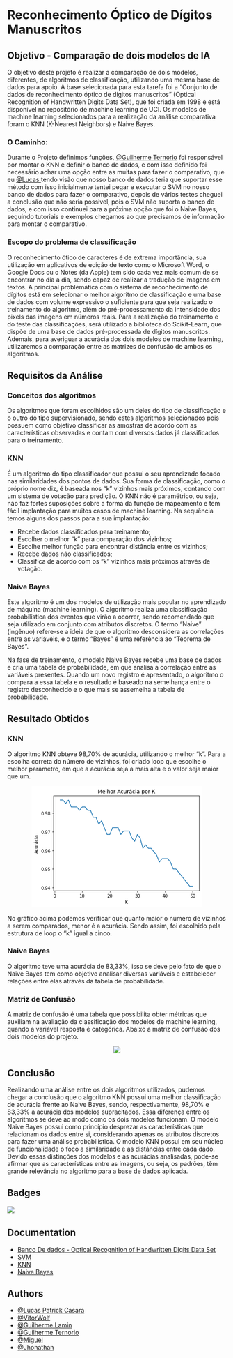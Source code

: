 
# Reconhecimento Óptico de Dígitos Manuscritos 

## Objetivo - Comparação de dois modelos de IA

O objetivo deste projeto é realizar a comparação de dois modelos, diferentes, de algoritmos de classificação, utilizando uma mesma base de dados para apoio. A base selecionada para esta tarefa foi a “Conjunto de dados de reconhecimento óptico de dígitos manuscritos” (Optical Recognition of Handwritten Digits Data Set), que foi criada em 1998 e está disponível no repositório de machine learning de UCI. Os modelos de machine learning selecionados para a realização da análise comparativa foram o KNN (K-Nearest Neighbors) e Naive Bayes.

### O Caminho:

Durante o Projeto definimos funções, [@Guilherme Ternorio](https://github.com/) foi responsável por montar o KNN e definir o banco de dados, e com isso definido foi necessário achar uma opção entre as muitas para fazer o comparativo, que eu [@Lucas ](https://github.com/LucasCrossDimitri) tendo visão que nosso banco de dados teria que suportar esse método com isso inicialmente tentei pegar e executar o SVM no nosso banco de dados para fazer o comparativo, depois de vários testes cheguei a conclusão que não seria possivel, pois o SVM não suporta o banco de dados, e com isso continuei para a próxima opção que foi o Naive Bayes, seguindo tutoriais e exemplos chegamos ao que precisamos de informação para montar o comparativo. 

### Escopo do problema de classificação

O reconhecimento ótico de caracteres é de extrema importância, sua utilização em aplicativos de edição de texto como o Microsoft Word, o Google Docs ou o Notes (da Apple) tem sido cada vez mais comum de se encontrar no dia a dia, sendo capaz de realizar a tradução de imagens em textos. A principal problemática com o sistema de reconhecimento de dígitos está em selecionar o melhor algoritmo de classificação e uma base de dados com volume expressivo o suficiente para que seja realizado o treinamento do algoritmo, além do pré-processamento da intensidade dos pixels das imagens em números reais. Para a realização do treinamento e do teste das classificações, será utilizado a biblioteca do Scikit-Learn, que dispõe de uma base de dados pré-processada de dígitos manuscritos. Ademais, para averiguar a acurácia dos dois modelos de machine learning, utilizaremos a comparação entre as matrizes de confusão de ambos os algoritmos.

## Requisitos da Análise

### Conceitos dos algoritmos 
Os algoritmos que foram escolhidos são um deles do tipo de classificação e o outro do tipo supervisionado, sendo estes algoritmos selecionados pois possuem como objetivo classificar as amostras de acordo com as características observadas e contam com diversos dados já classificados para o treinamento.

### KNN
É um algoritmo do tipo classificador que possui o seu aprendizado focado nas similaridades dos pontos de dados. Sua forma de classificação, como o próprio nome diz, é baseada nos “k” vizinhos mais próximos, contando com um sistema de votação para predição. O KNN não é paramétrico, ou seja, não faz fortes suposições sobre a forma da função de mapeamento e tem fácil implantação para muitos casos de machine learning. Na sequência temos alguns dos passos para a sua implantação:

* Recebe dados classificados para treinamento;
* Escolher o melhor “k” para comparação dos vizinhos;
* Escolhe melhor função para encontrar distância entre os vizinhos;
* Recebe dados não classificados;
* Classifica de acordo com os “k” vizinhos mais próximos através de votação.

### Naive Bayes

Este algoritmo é um dos modelos de utilização mais popular no aprendizado de máquina (machine learning). O algoritmo realiza uma classificação probabilística dos eventos que virão a ocorrer, sendo recomendado que seja utilizado em conjunto com atributos discretos. O termo “Naive” (ingênuo) refere-se a ideia de que o algoritmo desconsidera as correlações entre as variáveis, e o termo “Bayes” é uma referência ao “Teorema de Bayes”.

Na fase de treinamento, o modelo Naive Bayes recebe uma base de dados e cria uma tabela de probabilidade, em que analisa a correlação entre as variáveis presentes. Quando um novo registro é apresentado, o algoritmo o compara a essa tabela e o resultado é baseado na semelhança entre o registro desconhecido e o que mais se assemelha a tabela de probabilidade.

## Resultado Obtidos

### KNN
O algoritmo KNN obteve 98,70% de acurácia, utilizando o melhor “k”. Para a escolha correta do número de vizinhos, foi criado loop que escolhe o melhor parâmetro, em que a acurácia seja a mais alta e o valor seja maior que um.

<p align="center">
  <img src="https://github.com/LucasCrossDimitri/AI-Project-KNN-NaiveBayes/blob/main/KNN_Acuracia.png?raw=truee" />
</p>

No gráfico acima podemos verificar que quanto maior o número de vizinhos a serem comparados, menor é a acurácia. Sendo assim, foi escolhido pela estrutura de loop o “k” igual a cinco.

### Naive Bayes

O algoritmo teve uma acurácia de 83,33%, isso se deve pelo fato de que o Naive Bayes tem como objetivo analisar diversas variáveis e estabelecer relações entre elas através da tabela de probabilidade.

### Matriz de Confusão

A matriz de confusão é uma tabela que possibilita obter métricas que auxiliam na avaliação da classificação dos modelos de machine learning, quando a variável resposta é categórica. Abaixo a matriz de confusão dos dois modelos do projeto. 

<p align="center">
  <img src="https://github.com/LucasCrossDimitri/AI-Project-KNN-NaiveBayes/blob/main/Matriz_de_Confusão.png?raw=truee" />
</p>

## Conclusão

Realizando uma análise entre os dois algoritmos utilizados, pudemos chegar a conclusão que o algoritmo KNN possui uma melhor classificação de acurácia frente ao Naive Bayes, sendo, respectivamente, 98,70% e 83,33% a acurácia dos modelos supracitados. Essa diferença entre os algoritmos se deve ao modo como os dois modelos funcionam. O modelo Naive Bayes possui como princípio desprezar as características que relacionam os dados entre si, considerando apenas os atributos discretos para fazer uma análise probabilística. O modelo KNN possui em seu núcleo de funcionalidade o foco a similaridade e as distâncias entre cada dado. Devido essas distinções dos modelos e as acurácias analisadas, pode-se afirmar que as características entre as imagens, ou seja, os padrões, têm grande relevância no algoritmo para a base de dados aplicada. 
## Badges

<img src="https://upload.wikimedia.org/wikipedia/commons/thumb/3/38/Jupyter_logo.svg/1200px-Jupyter_logo.svg.png" width="64"/>



## Documentation

* [Banco De dados - Optical Recognition of Handwritten Digits Data Set](https://archive.ics.uci.edu/ml/datasets/Optical+Recognition+of+Handwritten+Digits)
* [SVM](https://medium.com/turing-talks/turing-talks-12-classifica%C3%A7%C3%A3o-por-svm-f4598094a3f1)
* [KNN](https://medium.com/brasil-ai/knn-k-nearest-neighbors-1-e140c82e9c4e)
* [Naive Bayes](https://www.digitalhouse.com/br/blog/naive-bayes/)


## Authors

- [@Lucas Patrick Casara](https://github.com/LucasCrossDimitri)
- [@VitorWolf](https://github.com/victorwolff39/)
- [@Guilherme Lamin](https://github.com/GBLamim/)
- [@Guilherme Ternorio](https://www.linkedin.com/in/gui-tenorio/)
- [@Miguel](https://www.linkedin.com/in/miguel-bertemes-costa-809257171/)
- [@Jhonathan](https://www.linkedin.com/in/jonathan-joao-de-souza-bb0491160/)
